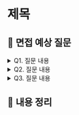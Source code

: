# 제목

## 📌 면접 예상 질문

<details>
  <summary>Q1. 질문 내용</summary>
  </br>
  <p>답변 내용 예시입니다. 답변 내용 예시입니다. 답변 내용 예시입니다. 답변 내용 예시입니다. 답변 내용 예시입니다. 답변 내용 예시입니다. 답변 내용 예시입니다. 답변 내용 예시입니다. 답변 내용 예시입니다.</p>
  <p>정리한 답변 내용을 적어주시면 됩니다.</p>
</details>

<details>
  <summary>Q2. 질문 내용</summary>
  </br>
  <p>답변 내용 예시입니다. 답변 내용 예시입니다. 답변 내용 예시입니다. 답변 내용 예시입니다. 답변 내용 예시입니다. 답변 내용 예시입니다. 답변 내용 예시입니다. 답변 내용 예시입니다. 답변 내용 예시입니다.</p>
  <p>정리한 답변 내용을 적어주시면 됩니다.</p>
</details>

<details>
  <summary>Q3. 질문 내용</summary>
  </br>
  <p>답변 내용 예시입니다. 답변 내용 예시입니다. 답변 내용 예시입니다. 답변 내용 예시입니다. 답변 내용 예시입니다. 답변 내용 예시입니다. 답변 내용 예시입니다. 답변 내용 예시입니다. 답변 내용 예시입니다.</p>
  <p>정리한 답변 내용을 적어주시면 됩니다.</p>
</details>

## 📌 내용 정리
